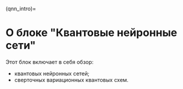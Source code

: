 (qnn_intro)=

# О блоке "Квантовые нейронные сети"

Этот блок включает в себя обзор:
- квантовых нейронных сетей;
- сверточных вариационных квантовых схем.
